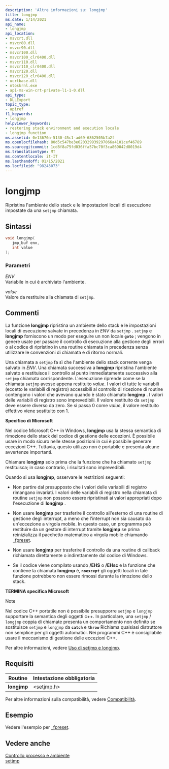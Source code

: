 ```yaml
---
description: 'Altre informazioni su: longjmp'
title: longjmp
ms.date: 1/14/2021
api_name:
- longjmp
api_location:
- msvcrt.dll
- msvcr80.dll
- msvcr90.dll
- msvcr100.dll
- msvcr100_clr0400.dll
- msvcr110.dll
- msvcr110_clr0400.dll
- msvcr120.dll
- msvcr120_clr0400.dll
- ucrtbase.dll
- ntoskrnl.exe
- api-ms-win-crt-private-l1-1-0.dll
api_type:
- DLLExport
topic_type:
- apiref
f1_keywords:
- longjmp
helpviewer_keywords:
- restoring stack environment and execution locale
- longjmp function
ms.assetid: 0e13670a-5130-45c1-ad69-6862505b7a2f
ms.openlocfilehash: 80d5c547be3e620329939297066a4101cef46789
ms.sourcegitcommit: 1cd8f8a75fd036ffa57bc70f3ca869042d8019d4
ms.translationtype: MT
ms.contentlocale: it-IT
ms.lasthandoff: 01/15/2021
ms.locfileid: "98243073"
---
```

# <a name="longjmp"></a>longjmp

Ripristina l'ambiente dello stack e le impostazioni locali di esecuzione impostate da una `setjmp` chiamata.

## <a name="syntax"></a>Sintassi

```C
void longjmp(
   jmp_buf env,
   int value
);
```

### <a name="parameters"></a>Parametri

*ENV*<br/>
Variabile in cui è archiviato l'ambiente.

*value*<br/>
Valore da restituire alla chiamata di `setjmp`.

## <a name="remarks"></a>Commenti

La funzione **longjmp** ripristina un ambiente dello stack e le impostazioni locali di esecuzione salvate in precedenza in *ENV* da `setjmp` . `setjmp` e **longjmp** forniscono un modo per eseguire un non locale **`goto`** ; vengono in genere usate per passare il controllo di esecuzione alla gestione degli errori o al codice di ripristino in una routine chiamata in precedenza senza utilizzare le convenzioni di chiamata e di ritorno normali.

Una chiamata a `setjmp` fa sì che l'ambiente dello stack corrente venga salvato in *ENV*. Una chiamata successiva a **longjmp** ripristina l'ambiente salvato e restituisce il controllo al punto immediatamente successivo alla `setjmp` chiamata corrispondente. L'esecuzione riprende come se la chiamata `setjmp` avesse appena restituito *value*. I valori di tutte le variabili (eccetto le variabili di registro) accessibili al controllo di ricezione di routine contengono i valori che avevano quando è stato chiamato **longjmp** . I valori delle variabili di registro sono imprevedibili. Il valore restituito da `setjmp` deve essere diverso da zero. Se si passa 0 come *value*, il valore restituito effettivo viene sostituito con 1.

**Specifico di Microsoft**

Nel codice Microsoft C++ in Windows, **longjmp** usa la stessa semantica di rimozione dello stack del codice di gestione delle eccezioni. È possibile usare in modo sicuro nelle stesse posizioni in cui è possibile generare eccezioni C++. Tuttavia, questo utilizzo non è portabile e presenta alcune avvertenze importanti.

Chiamare **longjmp** solo prima che la funzione che ha chiamato `setjmp` restituisca; in caso contrario, i risultati sono imprevedibili.

Quando si usa **longjmp**, osservare le restrizioni seguenti:

- Non partire dal presupposto che i valori delle variabili di registro rimangano invariati. I valori delle variabili di registro nella chiamata di routine `setjmp` non possono essere ripristinati ai valori appropriati dopo l'esecuzione di **longjmp** .

- Non usare **longjmp** per trasferire il controllo all'esterno di una routine di gestione degli interrupt, a meno che l'interrupt non sia causato da un'eccezione a virgola mobile. In questo caso, un programma può restituire da un gestore di interrupt tramite **longjmp** se prima reinizializza il pacchetto matematico a virgola mobile chiamando [_fpreset](fpreset.md).

- Non usare **longjmp** per trasferire il controllo da una routine di callback richiamata direttamente o indirettamente dal codice di Windows.

- Se il codice viene compilato usando **/EHS** o **/EHsc** e la funzione che contiene la chiamata **longjmp** è, **`noexcept`** gli oggetti locali in tale funzione potrebbero non essere rimossi durante la rimozione dello stack.

**TERMINA specifica Microsoft**

> [!NOTE]
> Nel codice C++ portatile non è possibile presupporre `setjmp` e `longjmp` supportare la semantica degli oggetti c++. In particolare, una `setjmp` / `longjmp` coppia di chiamate presenta un comportamento non definito se sostituisce `setjmp` e `longjmp` da **`catch`** e **`throw`** Richiama qualsiasi distruttore non semplice per gli oggetti automatici. Nei programmi C++ è consigliabile usare il meccanismo di gestione delle eccezioni C++.

Per altre informazioni, vedere [Uso di setjmp e longjmp](../../cpp/using-setjmp-longjmp.md).

## <a name="requirements"></a>Requisiti

|Routine|Intestazione obbligatoria|
|-------------|---------------------|
|**longjmp**|\<setjmp.h>|

Per altre informazioni sulla compatibilità, vedere [Compatibilità](../../c-runtime-library/compatibility.md).

## <a name="example"></a>Esempio

Vedere l'esempio per [_fpreset](fpreset.md).

## <a name="see-also"></a>Vedere anche

[Controllo processo e ambiente](../../c-runtime-library/process-and-environment-control.md)<br/>
[setjmp](setjmp.md)
